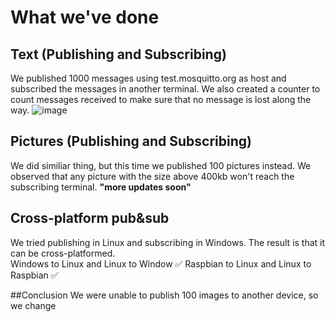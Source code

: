 # What we've done
## Text (Publishing and Subscribing)
We published 1000 messages using test.mosquitto.org as host and subscribed the messages in another terminal. We also created a counter to count messages received to make sure that no message is lost along the way.
![image](https://user-images.githubusercontent.com/87508144/132022442-01ccf664-9392-455c-b449-cbac216c5072.png)

## Pictures (Publishing and Subscribing) 
We did similiar thing, but this time we published 100 pictures instead. We observed that any picture with the size above 400kb won't reach the subscribing terminal.
**"more updates soon"**

## Cross-platform pub&sub
We tried publishing in Linux and subscribing in Windows. The result is that it can be cross-platformed. <br/>
Windows to Linux and Linux to Window ✅
Raspbian to Linux and Linux to Raspbian ✅

##Conclusion
We were unable to publish 100 images to another device, so we change
